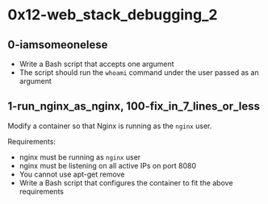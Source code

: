 # 0x12-web_stack_debugging_2

## 0-iamsomeonelese
- Write a Bash script that accepts one argument
- The script should run the `whoami` command under the user passed as an argument

## 1-run_nginx_as_nginx, 100-fix_in_7_lines_or_less
Modify a container so that Nginx is running as the `nginx` user.

Requirements:
- nginx must be running as `nginx` user
- nginx must be listening on all active IPs on port 8080
- You cannot use apt-get remove
- Write a Bash script that configures the container to fit the above requirements

